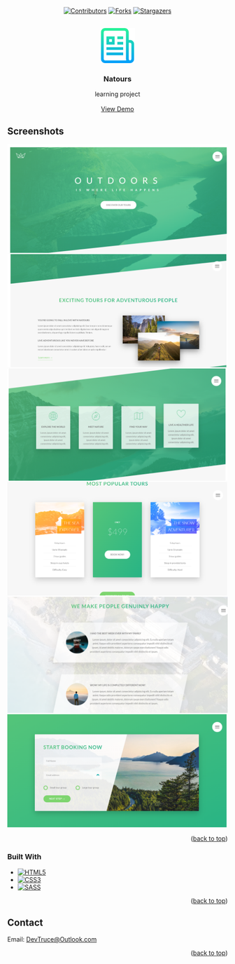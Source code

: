 <a id="readme-top"></a>

<div align="center">

[![Contributors][contributors-icon]][contributors-link]
[![Forks][forks-icon]][forks-link]
[![Stargazers][stars-icon]][stars-link]

</div>

<!-- PROJECT LOGO -->
<br />
<div align="center">
  <a href="https://github.com/DevTruce/natours">
    <img src="src/imgs/imgs-readme/logo.png" alt="Logo" width="80" height="80">
  </a>

<h3 align="center">Natours</h3>

  <p align="center">
    learning project
    <br />
    <br />
    <a href="https://devtruce.github.io/natours/" target="_blank">View Demo</a>
  </p>
</div>

<!-- ABOUT THE PROJECT -->

## Screenshots

[![Natours Screen Shot][product-screenshot--1]](product-link)
[![Natours Screen Shot][product-screenshot--2]](product-link)
[![Natours Screen Shot][product-screenshot--3]](product-link)
[![Natours Screen Shot][product-screenshot--5]](product-link)
[![Natours Screen Shot][product-screenshot--6]](product-link)
[![Natours Screen Shot][product-screenshot--7]](product-link)

<p align="right">(<a href="#readme-top">back to top</a>)</p>

### Built With

- [![HTML5][html5-icon]][html5-link]
- [![CSS3][css3-icon]][css3-link]
- [![SASS][sass-icon]][sass-link]

<p align="right">(<a href="#readme-top">back to top</a>)</p>

<!-- CONTACT -->

## Contact

Email: [DevTruce@Outlook.com]()

<p align="right">(<a href="#readme-top">back to top</a>)</p>

<!-- #### MARKDOWN LINKS & IMAGES #### -->

<!-- ## GitHub ##-->
<!-- links -->

[contributors-link]: https://github.com/DevTruce/natours/graphs/contributors
[forks-link]: https://github.com/DevTruce/natours/network/members
[stars-link]: https://github.com/DevTruce/natours/stargazers

<!-- icons -->

[contributors-icon]: https://img.shields.io/github/contributors/DevTruce/natours.svg?style=for-the-badge
[forks-icon]: https://img.shields.io/github/forks/DevTruce/natours.svg?style=for-the-badge
[stars-icon]: https://img.shields.io/github/stars/DevTruce/natours.svg?style=for-the-badge

<!-- ## Project ## -->

[product-screenshot--1]: src/imgs/imgs-readme/1.png
[product-screenshot--2]: src/imgs/imgs-readme/2.png
[product-screenshot--3]: src/imgs/imgs-readme/3.png
[product-screenshot--4]: src/imgs/imgs-readme/4.png
[product-screenshot--5]: src/imgs/imgs-readme/5.png
[product-screenshot--6]: src/imgs/imgs-readme/6.png
[product-screenshot--7]: src/imgs/imgs-readme/7.png
[product-screenshot--8]: src/imgs/imgs-readme/8.png
[product-link]: https://devtruce.github.io/natours/

<!-- ## Tech & Tools ## -->
<!-- links -->

[html5-link]: https://html-icon/
[css3-link]: https://css3-icon/
[sass-link]: https://sass-lang.com/

<!-- icons -->

[html5-icon]: https://img.shields.io/badge/HTML5-orange?style=for-the-badge&logo=html5&logoColor=white
[css3-icon]: https://img.shields.io/badge/CSS3-blue?style=for-the-badge&logo=CSS3&logoColor=white
[sass-icon]: https://img.shields.io/badge/SASS-AA77FF?style=for-the-badge&logo=SASS&logoColor=white
